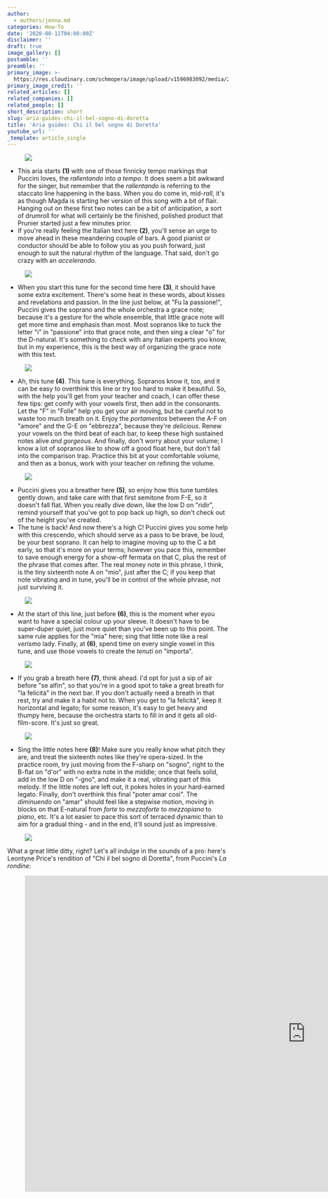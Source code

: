 ```yaml
---
author:
  - authors/jenna.md
categories: How-To
date: '2020-08-11T04:00:00Z'
disclaimer: ''
draft: true
image_gallery: []
postamble: ''
preamble: ''
primary_image: >-
  https://res.cloudinary.com/schmopera/image/upload/v1596983092/media/2020/08/sqDoretta_u5rqrx.jpg
primary_image_credit: ''
related_articles: []
related_companies: []
related_people: []
short_description: short
slug: aria-guides-chi-il-bel-sogno-di-doretta
title: 'Aria guides: Chi il bel sogno di Doretta'
youtube_url: ''
_template: article_single
---
```


<figure data-type="image">

![](https://res.cloudinary.com/schmopera/image/upload/v1590608941/media/2020/05/AriaGuide-Doretta-p1-annotated_wxfggt.jpg)

</figure>

* This aria starts **(1)** with one of those finnicky tempo markings that Puccini loves, the _rallentando_ into _a tempo_. It does seem a bit awkward for the singer, but remember that the _rallentando_ is referring to the staccato line happening in the bass. When you do come in, mid-_rall_, it's as though Magda is starting her version of this song with a bit of flair. Hanging out on these first two notes can be a bit of anticipation, a sort of drumroll for what will certainly be the finished, polished product that Prunier started just a few minutes prior.
* If you're really feeling the Italian text here **(2)**, you'll sense an urge to move ahead in these meandering couple of bars. A good pianist or conductor should be able to follow you as you push forward, just enough to suit the natural rhythm of the language. That said, don't go crazy with an _accelerando_.

<figure data-type="image">

![](https://res.cloudinary.com/schmopera/image/upload/v1590608951/media/2020/05/AriaGuide-Doretta-p2-annotated_hz0zn4.jpg)

</figure>

* When you start this tune for the second time here **(3)**, it should have some extra excitement. There's some heat in these words, about kisses and revelations and passion. In the line just below, at "Fu la passione!", Puccini gives the soprano and the whole orchestra a grace note; because it's a gesture for the whole ensemble, that little grace note will get more time and emphasis than most. Most sopranos like to tuck the letter "i" in "passione" into that grace note, and then sing a clear "o" for the D-natural. It's something to check with any Italian experts you know, but in my experience, this is the best way of organizing the grace note with this text.

<figure data-type="image">

![](https://res.cloudinary.com/schmopera/image/upload/v1590608960/media/2020/05/AriaGuide-Doretta-p3-annotated_lssnvq.jpg)

</figure>

* Ah, this tune **(4)**. This tune is everything. Sopranos know it, too, and it can be easy to overthink this line or try too hard to make it beautiful. So, with the help you'll get from your teacher and coach, I can offer these few tips: get comfy with your vowels first, then add in the consonants. Let the "F" in "Folle" help you get your air moving, but be careful not to waste too much breath on it. Enjoy the _portamentos_ between the A-F on "amore" and the G-E on "ebbrezza", because they're _delicious_. Renew your vowels on the third beat of each bar, to keep these high sustained notes alive _and gorgeous_. And finally, don't worry about your volume; I know a lot of sopranos like to show off a good float here, but don't fall into the comparison trap. Practice this bit at your comfortable volume, and then as a bonus, work with your teacher on refining the volume.

<figure data-type="image">

![](https://res.cloudinary.com/schmopera/image/upload/v1590608977/media/2020/05/AriaGuide-Doretta-p4-annotated_amt3su.jpg)

</figure>

* Puccini gives you a breather here **(5)**, so enjoy how this tune tumbles gently down, and take care with that first semitone from F-E, so it doesn't fall flat. When you really dive down, like the low D on "ridir", remind yourself that you've got to pop back up high, so don't check out of the height you've created.
* The tune is back! And now there's a high C! Puccini gives you some help with this crescendo, which should serve as a pass to be brave, be loud, be your best soprano. It can help to imagine moving up to the C a bit early, so that it's more on your terms; however you pace this, remember to save enough energy for a show-off fermata on that C, plus the rest of the phrase that comes after. The real money note in this phrase, I think, is the tiny sixteenth note A on "mio", just after the C; if you keep that note vibrating and in tune, you'll be in control of the whole phrase, not just surviving it.

<figure data-type="image">

![](https://res.cloudinary.com/schmopera/image/upload/v1590608991/media/2020/05/AriaGuide-Doretta-p5-annotated_i2ztvy.jpg)

</figure>

* At the start of this line, just before **(6)**, this is the moment wher eyou want to have a special colour up your sleeve. It doesn't have to be super-duper quiet, just more quiet than you've been up to this point. The same rule applies for the "mia" here; sing that little note like a real _verismo_ lady. Finally, at **(6)**, spend time on every single vowel in this tune, and use those vowels to create the _tenuti_ on "importa". 

<figure data-type="image">

![](https://res.cloudinary.com/schmopera/image/upload/v1590609004/media/2020/05/AriaGuide-Doretta-p6-annotated_sayjml.jpg)

</figure>

* If you grab a breath here **(7)**, think ahead. I'd opt for just a sip of air before "se alfin", so that you're in a good spot to take a great breath for "la felicità" in the next bar. If you don't actually need a breath in that rest, try and make it a habit not to. When you get to "la felicità", keep it horizontal and legato; for some reason, it's easy to get heavy and thumpy here, because the orchestra starts to fill in and it gets all old-film-score. It's just so great.

<figure data-type="image">

![](https://res.cloudinary.com/schmopera/image/upload/v1590609018/media/2020/05/AriaGuide-Doretta-p7-annotated_sinbap.jpg)

</figure>

* Sing the little notes here **(8)**! Make sure you really know what pitch they are, and treat the sixteenth notes like they're opera-sized. In the practice room, try just moving from the F-sharp on "sogno", right to the B-flat on "d'or" with no extra note in the middle; once that feels solid, add in the low D on "-gno", and make it a real, vibrating part of this melody. If the little notes are left out, it pokes holes in your hard-earned legato. Finally, don't overthink this final "poter amar così". The _diminuendo_ on "amar" should feel like a stepwise motion, moving in blocks on that E-natural from _forte_ to _mezzoforte_ to _mezzopiano_ to _piano_, etc. It's a lot easier to pace this sort of terraced dynamic than to aim for a gradual thing - and in the end, it'll sound just as impressive.

<figure data-type="image">

![](https://res.cloudinary.com/schmopera/image/upload/v1590609027/media/2020/05/AriaGuide-Doretta-p8-annotated_txz1hx.jpg)

</figure>

What a great little ditty, right? Let's all indulge in the sounds of a pro: here's Leontyne Price's rendition of "Chi il bel sogno di Doretta", from Puccini's _La rondine_:

<figure data-type="video"><iframe width="1280" height="720" src="https://www.youtube.com/embed/53sFK1ZDYxY" frameborder="0" allow="accelerometer; autoplay; encrypted-media; gyroscope; picture-in-picture" allowfullscreen></iframe>

</figure>
